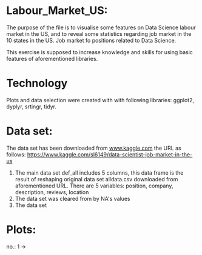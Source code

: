 # Labour_Market_US:

The purpose of the file is to visualise some features on Data Science labour 
market in the US, and to reveal some statistics regarding job market in the 
10 states in the US. Job market fo positions related to Data Science.

This exercise is supposed to increase knowledge and skills for using basic 
features of aforementioned libraries.

# Technology

Plots and data selection were created with with following libraries: 
ggplot2, dyplyr, srtingr, tidyr.

# Data set:

The data set has been downloaded from www.kaggle.com the URL as follows: https://www.kaggle.com/sl6149/data-scientist-job-market-in-the-us

1. The main data set def_all includes 5 columns, this data frame is the result of reshaping original data set alldata.csv downloaded from aforementioned URL. 
There are 5 variables: position, company, description, reviews, location
2. The data set was cleared from by NA's values
3. The data set 

# Plots:

no.: 1 -> 





